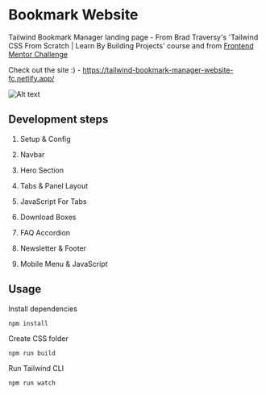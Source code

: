 # Bookmark Website

Tailwind Bookmark Manager landing page - From Brad Traversy's 'Tailwind CSS From Scratch | Learn By Building Projects' course and from [Frontend Mentor Challenge](https://www.frontendmentor.io/challenges/bookmark-landing-page-5d0b588a9edda32581d29158)

Check out the site :) - https://tailwind-bookmark-manager-website-fc.netlify.app/

![Alt text](images/bookmark.png)

## Development steps

1. Setup & Config

2. Navbar

3. Hero Section

4. Tabs & Panel Layout

5. JavaScript For Tabs

6. Download Boxes

7. FAQ Accordion

8. Newsletter & Footer

9. Mobile Menu & JavaScript 

## Usage

Install dependencies

```
npm install
```

Create CSS folder

```
npm run build
```

Run Tailwind CLI

```
npm run watch
```


